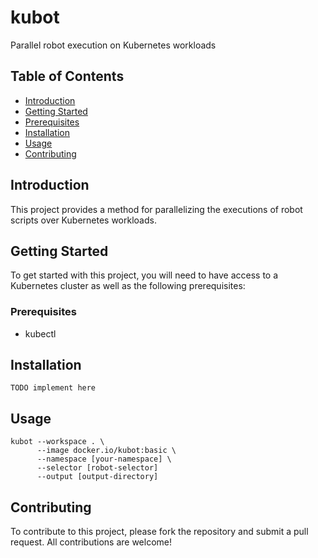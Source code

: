 # kubot

Parallel robot execution on Kubernetes workloads

## Table of Contents

- [Introduction](#introduction)
- [Getting Started](#getting-started)
- [Prerequisites](#prerequisites)
- [Installation](#installation)
- [Usage](#usage)
- [Contributing](#contributing)

## Introduction

This project provides a method for parallelizing the executions of robot scripts over Kubernetes workloads.

## Getting Started

To get started with this project, you will need to have access to a Kubernetes cluster as well as the following
prerequisites:

### Prerequisites

- kubectl

## Installation

```
TODO implement here
```

## Usage

```
kubot --workspace . \
      --image docker.io/kubot:basic \
      --namespace [your-namespace] \
      --selector [robot-selector]
      --output [output-directory]
```

## Contributing

To contribute to this project, please fork the repository and submit a pull request. All contributions are welcome!

